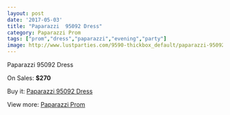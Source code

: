 ```yaml
---
layout: post
date: '2017-05-03'
title: "Paparazzi  95092 Dress"
category: Paparazzi Prom
tags: ["prom","dress","paparazzi","evening","party"]
image: http://www.lustparties.com/9590-thickbox_default/paparazzi-95092-dress.jpg
---
```

Paparazzi  95092 Dress

On Sales: **$270**
<a href="https://www.lustparties.com/en/paparazzi-prom/3328-paparazzi-95092-dress.html"><amp-img layout="responsive" width="600" height="600" src="//www.lustparties.com/9590-thickbox_default/paparazzi-95092-dress.jpg" alt="Paparazzi  95092 Dress 0" /></a>
<a href="https://www.lustparties.com/en/paparazzi-prom/3328-paparazzi-95092-dress.html"><amp-img layout="responsive" width="600" height="600" src="//www.lustparties.com/9592-thickbox_default/paparazzi-95092-dress.jpg" alt="Paparazzi  95092 Dress 1" /></a>
<a href="https://www.lustparties.com/en/paparazzi-prom/3328-paparazzi-95092-dress.html"><amp-img layout="responsive" width="600" height="600" src="//www.lustparties.com/9591-thickbox_default/paparazzi-95092-dress.jpg" alt="Paparazzi  95092 Dress 2" /></a>

Buy it: [Paparazzi  95092 Dress](https://www.lustparties.com/en/paparazzi-prom/3328-paparazzi-95092-dress.html "Paparazzi  95092 Dress")

View more: [Paparazzi Prom](https://www.lustparties.com/en/10-paparazzi-prom "Paparazzi Prom")